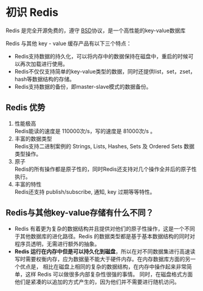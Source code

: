 # 初识 Redis

Redis 是完全开源免费的，遵守 [BSD](./2022-09-01-BSD协议.md)协议，是一个高性能的key-value数据库  

Redis 与其他 key - value 缓存产品有以下三个特点：

+ Redis支持数据的持久化，可以将内存中的数据保持在磁盘中，重启的时候可以再次加载进行使用。
+ Redis不仅仅支持简单的key-value类型的数据，同时还提供list，set，zset，hash等数据结构的存储。
+ Redis支持数据的备份，即master-slave模式的数据备份。

## Redis 优势  
1. 性能极高  
    Redis能读的速度是 110000次/s，写的速度是 81000次/s 。  
2. 丰富的数据类型  
    Redis支持二进制案例的 Strings, Lists, Hashes, Sets 及 Ordered Sets 数据类型操作。  
3. 原子  
    Redis的所有操作都是原子性的，同时Redis还支持对几个操作全并后的原子性执行。  
4. 丰富的特性  
    Redis还支持 publish/subscribe, 通知, key 过期等等特性。  

## Redis与其他key-value存储有什么不同？
+ Redis 有着更为复杂的数据结构并且提供对他们的原子性操作，这是一个不同于其他数据库的进化路径。Redis 的数据类型都是基于基本数据结构的同时对程序员透明，无需进行额外的抽象。  
+ **Redis 运行在内存中但是可以持久化到磁盘**，所以在对不同数据集进行高速读写时需要权衡内存，应为数据量不能大于硬件内存。在内存数据库方面的另一个优点是， 相比在磁盘上相同的复杂的数据结构，在内存中操作起来非常简单，这样 Redis 可以做很多内部复杂性很强的事情。 同时，在磁盘格式方面他们是紧凑的以追加的方式产生的，因为他们并不需要进行随机访问。  